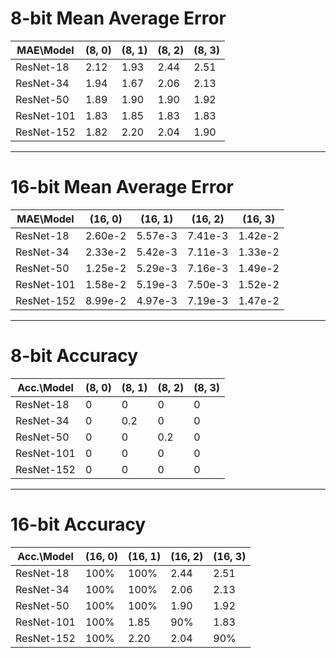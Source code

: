 
# 8-bit Mean Average Error

| MAE\Model  | (8, 0) | (8, 1) | (8, 2) | (8, 3) |
| ---------- | ------ | ------ | ------ | ------ |
| ResNet-18  | 2.12   | 1.93   | 2.44   | 2.51   |
| ResNet-34  | 1.94   | 1.67   | 2.06   | 2.13   |
| ResNet-50  | 1.89   | 1.90   | 1.90   | 1.92   |
| ResNet-101 | 1.83   | 1.85   | 1.83   | 1.83   |
| ResNet-152 | 1.82   | 2.20   | 2.04   | 1.90   |

---
# 16-bit Mean Average Error

| MAE\Model  | (16, 0) | (16, 1) | (16, 2) | (16, 3) |
| ---------- | ------- | ------- | ------- | ------- |
| ResNet-18  | 2.60e-2 | 5.57e-3 | 7.41e-3 | 1.42e-2 |
| ResNet-34  | 2.33e-2 | 5.42e-3 | 7.11e-3 | 1.33e-2 |
| ResNet-50  | 1.25e-2 | 5.29e-3 | 7.16e-3 | 1.49e-2 |
| ResNet-101 | 1.58e-2 | 5.19e-3 | 7.50e-3 | 1.52e-2 |
| ResNet-152 | 8.99e-2 | 4.97e-3 | 7.19e-3 | 1.47e-2 |

---

# 8-bit Accuracy

| Acc.\Model | (8, 0) | (8, 1) | (8, 2) | (8, 3) |
| ---------- | ------ | ------ | ------ | ------ |
| ResNet-18  | 0      | 0      | 0      | 0      |
| ResNet-34  | 0      | 0.2    | 0      | 0      |
| ResNet-50  | 0      | 0      | 0.2    | 0      |
| ResNet-101 | 0      | 0      | 0      | 0      |
| ResNet-152 | 0      | 0      | 0      | 0      |

---
# 16-bit Accuracy

| Acc.\Model | (16, 0) | (16, 1) | (16, 2) | (16, 3) |
| ---------- | ------- | ------- | ------- | ------- |
| ResNet-18  | 100%    | 100%    | 2.44    | 2.51    |
| ResNet-34  | 100%    | 100%    | 2.06    | 2.13    |
| ResNet-50  | 100%    | 100%    | 1.90    | 1.92    |
| ResNet-101 | 100%    | 1.85    | 90%     | 1.83    |
| ResNet-152 | 100%    | 2.20    | 2.04    | 90%     |
